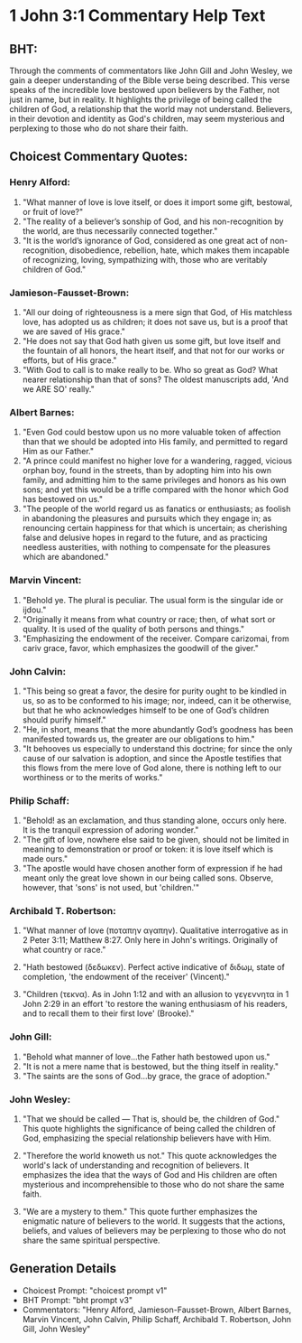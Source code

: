 # 1 John 3:1 Commentary Help Text

## BHT:
Through the comments of commentators like John Gill and John Wesley, we gain a deeper understanding of the Bible verse being described. This verse speaks of the incredible love bestowed upon believers by the Father, not just in name, but in reality. It highlights the privilege of being called the children of God, a relationship that the world may not understand. Believers, in their devotion and identity as God's children, may seem mysterious and perplexing to those who do not share their faith.

## Choicest Commentary Quotes:
### Henry Alford:
1. "What manner of love is love itself, or does it import some gift, bestowal, or fruit of love?"
2. "The reality of a believer’s sonship of God, and his non-recognition by the world, are thus necessarily connected together."
3. "It is the world’s ignorance of God, considered as one great act of non-recognition, disobedience, rebellion, hate, which makes them incapable of recognizing, loving, sympathizing with, those who are veritably children of God."

### Jamieson-Fausset-Brown:
1. "All our doing of righteousness is a mere sign that God, of His matchless love, has adopted us as children; it does not save us, but is a proof that we are saved of His grace."
2. "He does not say that God hath given us some gift, but love itself and the fountain of all honors, the heart itself, and that not for our works or efforts, but of His grace."
3. "With God to call is to make really to be. Who so great as God? What nearer relationship than that of sons? The oldest manuscripts add, 'And we ARE SO' really."

### Albert Barnes:
1. "Even God could bestow upon us no more valuable token of affection than that we should be adopted into His family, and permitted to regard Him as our Father."
2. "A prince could manifest no higher love for a wandering, ragged, vicious orphan boy, found in the streets, than by adopting him into his own family, and admitting him to the same privileges and honors as his own sons; and yet this would be a trifle compared with the honor which God has bestowed on us."
3. "The people of the world regard us as fanatics or enthusiasts; as foolish in abandoning the pleasures and pursuits which they engage in; as renouncing certain happiness for that which is uncertain; as cherishing false and delusive hopes in regard to the future, and as practicing needless austerities, with nothing to compensate for the pleasures which are abandoned."

### Marvin Vincent:
1. "Behold ye. The plural is peculiar. The usual form is the singular ide or ijdou." 
2. "Originally it means from what country or race; then, of what sort or quality. It is used of the quality of both persons and things." 
3. "Emphasizing the endowment of the receiver. Compare carizomai, from cariv grace, favor, which emphasizes the goodwill of the giver."

### John Calvin:
1. "This being so great a favor, the desire for purity ought to be kindled in us, so as to be conformed to his image; nor, indeed, can it be otherwise, but that he who acknowledges himself to be one of God’s children should purify himself."
2. "He, in short, means that the more abundantly God’s goodness has been manifested towards us, the greater are our obligations to him."
3. "It behooves us especially to understand this doctrine; for since the only cause of our salvation is adoption, and since the Apostle testifies that this flows from the mere love of God alone, there is nothing left to our worthiness or to the merits of works."

### Philip Schaff:
1. "Behold! as an exclamation, and thus standing alone, occurs only here. It is the tranquil expression of adoring wonder."
2. "The gift of love, nowhere else said to be given, should not be limited in meaning to demonstration or proof or token: it is love itself which is made ours."
3. "The apostle would have chosen another form of expression if he had meant only the great love shown in our being called sons. Observe, however, that 'sons' is not used, but 'children.'"


### Archibald T. Robertson:
1. "What manner of love (ποταπην αγαπην). Qualitative interrogative as in 2 Peter 3:11; Matthew 8:27. Only here in John's writings. Originally of what country or race." 

2. "Hath bestowed (δεδωκεν). Perfect active indicative of διδωμ, state of completion, 'the endowment of the receiver' (Vincent)."

3. "Children (τεκνα). As in John 1:12 and with an allusion to γεγεννητα in 1 John 2:29 in an effort 'to restore the waning enthusiasm of his readers, and to recall them to their first love' (Brooke)."

### John Gill:
1. "Behold what manner of love...the Father hath bestowed upon us." 
2. "It is not a mere name that is bestowed, but the thing itself in reality." 
3. "The saints are the sons of God...by grace, the grace of adoption."

### John Wesley:
1. "That we should be called — That is, should be, the children of God." This quote highlights the significance of being called the children of God, emphasizing the special relationship believers have with Him.

2. "Therefore the world knoweth us not." This quote acknowledges the world's lack of understanding and recognition of believers. It emphasizes the idea that the ways of God and His children are often mysterious and incomprehensible to those who do not share the same faith.

3. "We are a mystery to them." This quote further emphasizes the enigmatic nature of believers to the world. It suggests that the actions, beliefs, and values of believers may be perplexing to those who do not share the same spiritual perspective.


## Generation Details
- Choicest Prompt: "choicest prompt v1"
- BHT Prompt: "bht prompt v3"
- Commentators: "Henry Alford, Jamieson-Fausset-Brown, Albert Barnes, Marvin Vincent, John Calvin, Philip Schaff, Archibald T. Robertson, John Gill, John Wesley"
